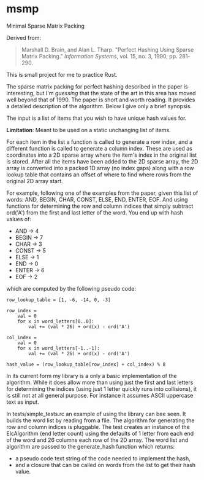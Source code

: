 # msmp

Minimal Sparse Matrix Packing

Derived from:

> Marshall D. Brain, and Alan L. Tharp.
> "Perfect Hashing Using Sparse Matrix Packing."
> *Information Systems*, vol. 15, no. 3, 1990, pp. 281-290.

This is small project for me to practice Rust.

The sparse matrix packing for perfect hashing described in the paper is interesting,
but I'm *guessing* that the state of the art in this area has moved well beyond that
of 1990.  The paper is short and worth reading.  It provides a detailed description
of the algorithm. Below I give only a brief synopsis.

The input is a list of items that you wish to have unique hash values for.

**Limitation**: Meant to be used on a static unchanging list of items.

For each item in the list a function is called to generate a row index, and a
different function is called to generate a column index. These are used as
coordinates into a 2D sparse array where the item's index in the original list
is stored. After all the items have been added to the 2D sparse array, the 2D
array is converted into a packed 1D array (no index gaps) along with a row lookup
table that contains an offset of where to find where rows from the original 2D
array start.

For example, following one of the examples from the paper, given this list of
words: AND, BEGIN, CHAR, CONST, ELSE, END, ENTER, EOF. And using functions for
determining the row and column indices that simply subtract ord('A') from the first and
last letter of the word. You end up with hash values of:

- AND -> 4
- BEGIN -> 7
- CHAR -> 3
- CONST -> 5
- ELSE -> 1
- END -> 0
- ENTER -> 6
- EOF -> 2

which are computed by the following pseudo code:

```
row_lookup_table = [1, -6, -14, 0, -3]

row_index =
    val = 0
    for x in word_letters[0..0]:
        val += (val * 26) + ord(x) - ord('A')

col_index =
    val = 0
    for x in word_letters[-1..-1]:
        val += (val * 26) + ord(x) - ord('A')

hash_value = (row_lookup_table[row_index] + col_index) % 8
```

In its current form my library is a only a basic implementation of the algorithm.  While
it does allow more than using just the first and last letters for determining the
indices (using just 1 letter quickly runs into collisions), it is still not at all
general purpose. For instance it assumes ASCII uppercase text as input.

In tests/simple_tests.rc an example of using the library can bee seen. It builds the
word list by reading from a file. The algorithm for generating the row and column indices
is pluggable. The test creates an instance of the ElcAlgorithm (end letter count) using the
defaults of 1 letter from each end of the word and 26 columns each row of the 2D array. The
word list and algorithm are passed to the generate_hash function which returns:

- a pseudo code text string of the code needed to implement the hash,
- and a closure that can be called on words from the list to get their hash value.
